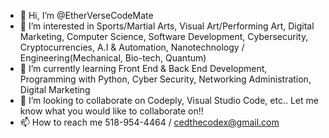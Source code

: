 - 👋 Hi, I’m @EtherVerseCodeMate
- 👀 I’m interested in Sports/Martial Arts, Visual Art/Performing Art, Digital Marketing, Computer Science, Software Development, Cybersecurity, Cryptocurrencies, A.I & Automation, Nanotechnology / Engineering(Mechanical, Bio-tech, Quantum)
- 🌱 I’m currently learning Front End & Back End Development, Programming with Python, Cyber Security, Networking Administration, Digital Marketing
- 💞️ I’m looking to collaborate on Codeply, Visual Studio Code, etc.. Let me know what you would like to collaborate on!!
- 📫 How to reach me 518-954-4464 / cedthecodex@gmail.com

<!---
EtherVerseCodeMate/EtherVerseCodeMate is a ✨ special ✨ repository because its `README.md` (this file) appears on your GitHub profile.
You can click the Preview link to take a look at your changes.
--->
